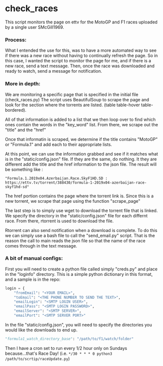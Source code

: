 # check_races

This script monitors the page on ettv for the MotoGP and F1 races uploaded by a single user SMcGill1969.

### Process:
What I entended the use for this, was to have a more automated way to see if there was a new race
without having to continually refresh the page.  So in this case, I wanted the script to monitor
the page for me, and if there is a new race, send a text message.  Then, once the race was downloaded
and ready to watch, send a message for notification.

### More in depth:

We are monitoring a specific page that is specified in the initial file (check\_races.py)
The script uses BeautifulSoup to scrape the page and look for the section where the torrents are listed.
(table table-hover table-bordered).

All of that information is added to a list that we then loop over to find which ones contain the words in the "key\_word" list.
From there, we scrape out the "title" and the "href"

Once that informatin is scraped, we determine if the title contains "MotoGP" or "Formula.1" and add each to their appropriate lists.

At this point, we can use the information grabbed and see if it matches what is in the "static/config.json" file.
If they are the same, do nothing.  It they are different add the title and the href information to the json file.
The result will be something like :

```
"Formula.1.2019x04.Azerbaijan.Race.SkyF1HD.SD : https://ettv.tv/torrent/388430/formula-1-2019x04-azerbaijan-race-skyf1hd-sd"
```

The href portion contains the page where the torrent link is.  Since this is a new torrent, we scrape that page using the function "scrape\_page"

The last step is to simply use wget to download the torrent file that is linked.  We specify the directory in the "static/config.json" file for each differnt race.
From there, rtorrent is used to download the file.

Rtorrent can also send notification when a download is complete.  To do this we can simply use a bash file to call the "send\_email.py" script.  That is the reason the call to main
reads the json file so that the name of the race comes through in the text message.

### A bit of manual configs:
First you will need to create a python file called simply "creds.py" and place in the "loginfo" directory.
This is a simple python dictionary in this format, and a sample is in the repo:

```python
login = {
	"fromEmail": "<YOUR EMAIL>",
	"toEmail": "<THE PHONE NUMBER TO SEND THE TEXT>",
	"emailLogin": "<SMTP LOGIN USER>",
	"emailPass": "<SMTP LOGIN PASSWORD>",
	"emailServer": "<SMTP SERVER>",
	"emailPort": "<SMTP SERVER PORT>"													        }
```

In the file "static/config.json", you will need to specify the directories you would like the downloads to end up.

```python
"formula1_watch_directory_base": "/path/to/f1/watch/folder"
```

Then I have a cron set to run every 1/2 hour only on Sundays because...that's Race Day!
(i.e. ``*/30 * * * 0 python3 /path/to/scrtip/raceUpdate.py``)


